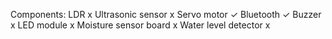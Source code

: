 Components:
LDR                        x
Ultrasonic sensor          x
Servo motor                ✓
Bluetooth                  ✓
Buzzer                     x
LED module                 x
Moisture sensor board      x
Water level detector       x
